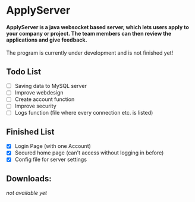 # ApplyServer

#### ApplyServer is a java websocket based server, which lets users apply to your company or project. The team members can then review the applications and give feedback. 

The program is currently under development and is not finished yet!

## Todo List

- [ ] Saving data to MySQL server
- [ ] Improve webdesign
- [ ] Create account function
- [ ] Improve security
- [ ] Logs function (file where every connection etc. is listed)

## Finished List

- [x] Login Page (with one Account)
- [x] Secured home page (can't access without logging in before)
- [x] Config file for server settings

## Downloads:

*not available yet*